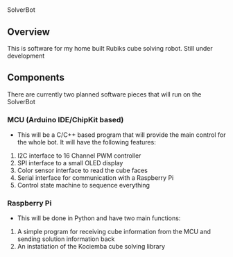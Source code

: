 #
SolverBot
## Overview
This is software for my home built Rubiks cube solving robot. Still under development
## Components
There are currently two planned software pieces that will run on the SolverBot
### MCU (Arduino IDE/ChipKit based)
* This will be a C/C++ based program that will provide the main control for the whole bot. It will have the following features:
1. I2C interface to 16 Channel PWM controller
2. SPI interface to a small OLED display 
3. Color sensor interface to read the cube faces
4. Serial interface for communication with a Raspberry Pi
5. Control state machine to sequence everything
### Raspberry Pi
* This will be done in Python and have two main functions:
1. A simple program for receiving cube information from the MCU and sending solution information back
2. An instatiation of the Kociemba cube solving library
